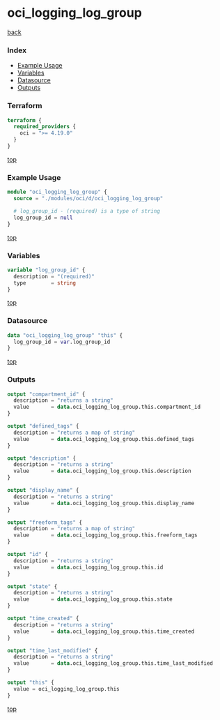 # oci_logging_log_group

[back](../oci.md)

### Index

- [Example Usage](#example-usage)
- [Variables](#variables)
- [Datasource](#datasource)
- [Outputs](#outputs)

### Terraform

```terraform
terraform {
  required_providers {
    oci = ">= 4.19.0"
  }
}
```

[top](#index)

### Example Usage

```terraform
module "oci_logging_log_group" {
  source = "./modules/oci/d/oci_logging_log_group"

  # log_group_id - (required) is a type of string
  log_group_id = null
}
```

[top](#index)

### Variables

```terraform
variable "log_group_id" {
  description = "(required)"
  type        = string
}
```

[top](#index)

### Datasource

```terraform
data "oci_logging_log_group" "this" {
  log_group_id = var.log_group_id
}
```

[top](#index)

### Outputs

```terraform
output "compartment_id" {
  description = "returns a string"
  value       = data.oci_logging_log_group.this.compartment_id
}

output "defined_tags" {
  description = "returns a map of string"
  value       = data.oci_logging_log_group.this.defined_tags
}

output "description" {
  description = "returns a string"
  value       = data.oci_logging_log_group.this.description
}

output "display_name" {
  description = "returns a string"
  value       = data.oci_logging_log_group.this.display_name
}

output "freeform_tags" {
  description = "returns a map of string"
  value       = data.oci_logging_log_group.this.freeform_tags
}

output "id" {
  description = "returns a string"
  value       = data.oci_logging_log_group.this.id
}

output "state" {
  description = "returns a string"
  value       = data.oci_logging_log_group.this.state
}

output "time_created" {
  description = "returns a string"
  value       = data.oci_logging_log_group.this.time_created
}

output "time_last_modified" {
  description = "returns a string"
  value       = data.oci_logging_log_group.this.time_last_modified
}

output "this" {
  value = oci_logging_log_group.this
}
```

[top](#index)